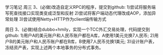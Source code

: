 学习笔记
周三
3、(必做)改造自定义RPC的程序，提交到github: 
1)尝试将服务端写死查找接口实现类变成泛型和反射 
2)尝试将客户端动态代理改成AOP，添加异常处理 
3)尝试使用Netty+HTTP作为client端传输方式

周日
3、(必做)结合dubbo+hmily，实现一个TCC外汇交易处理，代码提交到github:
1)用户A的美元账户和人民币账户都在A库，A使用1美元兑换7人民币;
2)用户B的美元账户和人民币账户都在B库，B使用7人民币兑换1美元;
3)设计账户表，冻结资产表，实现上述两个本地事务的分布式事务。